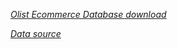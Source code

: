 *[Olist Ecommerce Database download](https://shorturl.at/94nKE)*

*[Data source](https://www.kaggle.com/datasets/olistbr/brazilian-ecommerce)*